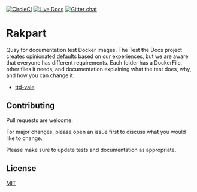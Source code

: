 [![CircleCI](https://circleci.com/gh/testthedocs/rakpart.svg?style=svg)](https://circleci.com/gh/testthedocs/rakpart)
[![Live Docs](https://img.shields.io/badge/view-live%20docs-blue.svg)](https://pedantic-ritchie-166766.netlify.com/)
[![Gitter chat](https://badges.gitter.im/gitterHQ/gitter.png)](https://gitter.im/testthedocs/Lobby)

# Rakpart

Quay for documentation test Docker images. The Test the Docs project creates opinionated defaults based on our experiences, but we are aware that everyone has different requirements. Each folder has a DockerFile, other files it needs, and documentation explaining what the test does, why, and how you can change it.

- [ttd-vale](ttd-vale)

## Contributing

Pull requests are welcome.

For major changes, please open an issue first to discuss what you would like to change.

Please make sure to update tests and documentation as appropriate.

## License

[MIT](https://choosealicense.com/licenses/mit/)
